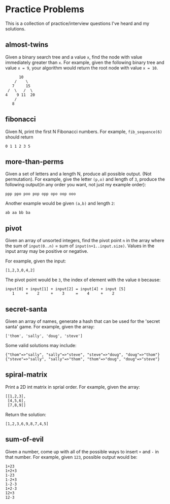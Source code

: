 Practice Problems
=================
This is a collection of practice/interview questions I've heard and my solutions.

almost-twins
------------
Given a binary search tree and a value `x`, find the node with value immediately
greater than `x`. For example, given the following binary tree and value `x = 9`,
your algorithm would return the root node with value `x = 10`.

          10
        /    \
       7     15
     /  \   /  \
    4    9 11  20
        /
       8

fibonacci
---------
Given N, print the first N Fibonacci numbers. For example, `fib_sequence(6)` should
return

    0 1 1 2 3 5

more-than-perms
---------------
Given a set of letters and a length N, produce all possible output. (Not permutation).
For example, give the letter `(p,o)` and length of `3`, produce the following
output(in any order you want, not just my example order):

    ppp ppo poo pop opp opo oop ooo

Another example would be given `(a,b)` and length `2`:

    ab aa bb ba

pivot
-----
Given an array of unsorted integers, find the pivot point `n` in the array where
the sum of `input(0..n)` = sum of `input(n+1..input.size)`. Values in the input
array may be positive or negative.

For example, given the input:

    [1,2,3,0,4,2]

The pivot point would be `3`, the index of element with the value `0` because:

    input[0] + input[1] + input[2] = input[4] + input [5]
       1     +    2     +    3     =    4     +    2

secret-santa
------------
Given an array of names, generate a hash that can be used for the 'secret santa'
game. For example, given the array:

    ['thom', 'sally', 'doug', 'steve']

Some valid solutions may include:

    {"thom"=>"sally", "sally"=>"steve", "steve"=>"doug", "doug"=>"thom"}
    {"steve"=>"sally", "sally"=>"thom", "thom"=>"doug", "doug"=>"steve"}

spiral-matrix
-------------
Print a 2D int matrix in sprial order. For example, given the array:

    [[1,2,3],
     [4,5,6],
     [7,8,9]]

Return the solution:

    [1,2,3,6,9,8,7,4,5]

sum-of-evil
-----------
Given a number, come up with all of the possible ways to insert `+` and `-` in
that number. For example, given `123`, possible output would be:

    1+23 
    1+2+3
    1-23
    1-2+3
    1-2-3
    1+2-3
    12+3
    12-3
